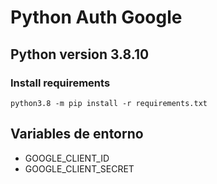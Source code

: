 # Python Auth Google
## Python version 3.8.10

### Install requirements

```
python3.8 -m pip install -r requirements.txt
```
## Variables de entorno
- GOOGLE_CLIENT_ID
- GOOGLE_CLIENT_SECRET
